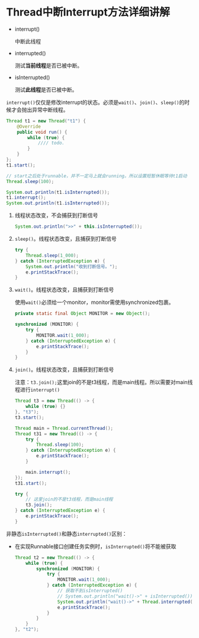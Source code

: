 # Thread中断Interrupt方法详细讲解

- interrupt()

  中断此线程

- interrupted()

  测试**当前线程**是否已被中断。

- isInterrupted()

  测试**此线程**是否已被中断。



`interrupt()`仅仅是修改interrupt的状态。必须是`wait()`、`join()`、`sleep()`的时候才会抛出异常中断线程。

```java
Thread t1 = new Thread("t1") {
    @Override
    public void run() {
        while (true) {
            //// todo.
        }
    }
};
t1.start();

// start之后处于runnable，并不一定马上就会running。所以设置短暂休眠等待t1启动
Thread.sleep(100);

System.out.println(t1.isInterrupted());
t1.interrupt();
System.out.println(t1.isInterrupted());
```

1. 线程状态改变，不会捕获到打断信号

   ```java
   System.out.println(">>" + this.isInterrupted());
   ```

2. `sleep()`。线程状态改变，且捕获到打断信号

   ```java
   try {
       Thread.sleep(1_000);
   } catch (InterruptedException e) {
       System.out.println("收到打断信号。");
       e.printStackTrace();
   }
   ```

3. `wait()`。线程状态改变，且捕获到打断信号

   使用`wait()`必须给一个monitor，monitor需使用synchronized包裹。

   ```java
   private static final Object MONITOR = new Object();
   ```

   ```java
   synchronized (MONITOR) {
       try {
           MONITOR.wait(1_000);
       } catch (InterruptedException e) {
           e.printStackTrace();
       }
   }
   ```

4. `join()`。线程状态改变，且捕获到打断信号

   注意：`t3.join();`这里join的不是t3线程，而是main线程。所以需要对main线程进行`interrupt()`

   ```java
   Thread t3 = new Thread(() -> {
       while (true) {}
   }, "t3");
   t3.start();
   
   Thread main = Thread.currentThread();
   Thread t31 = new Thread(() -> {
       try {
           Thread.sleep(100);
       } catch (InterruptedException e) {
           e.printStackTrace();
       }
   
       main.interrupt();
   });
   t31.start();
   
   try {
       // 这里join的不是t3线程，而是main线程
       t3.join();
   } catch (InterruptedException e) {
       e.printStackTrace();
   }
   ```

   

非静态`isInterrupted()`和静态`interrupted()`区别：

- 在实现Runnable接口创建任务实例时，`isInterrupted()`将不能被获取

  ```java
  Thread t2 = new Thread(() -> {
      while (true) {
          synchronized (MONITOR) {
              try {
                  MONITOR.wait(1_000);
              } catch (InterruptedException e) {
                  // 获取不到isInterrupted()
                  // System.out.println("wait()->" + isInterrupted());
                  System.out.println("wait()->" + Thread.interrupted());
                  e.printStackTrace();
              }
          }
      }
  }, "t2");
  ```

  



